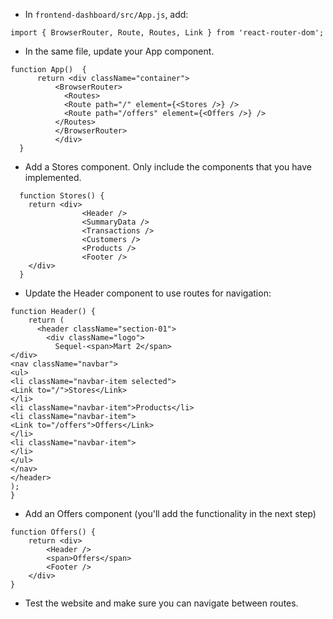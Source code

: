 - In `frontend-dashboard/src/App.js`, add:

```
import { BrowserRouter, Route, Routes, Link } from 'react-router-dom';
```

- In the same file, update your App component.

```
function App()  {
      return <div className="container">
          <BrowserRouter>           
            <Routes>
            <Route path="/" element={<Stores />} />
            <Route path="/offers" element={<Offers />} />
          </Routes>
          </BrowserRouter>
          </div>
  }
```

- Add a Stores component. Only include the components that you have implemented.

```
  function Stores() {
    return <div>
                <Header />
                <SummaryData />
                <Transactions />
                <Customers />
                <Products />
                <Footer />
    </div>
  }
```

- Update the Header component to use routes for navigation:

```
function Header() {
    return (
      <header className="section-01">
        <div className="logo">
          Sequel-<span>Mart 2</span>
</div>
<nav className="navbar">
<ul>
<li className="navbar-item selected">
<Link to="/">Stores</Link>
</li>
<li className="navbar-item">Products</li>
<li className="navbar-item">
<Link to="/offers">Offers</Link>
</li>
<li className="navbar-item">
</li>
</ul>
</nav>
</header>
);
}
```

- Add an Offers component (you'll add the functionality in the next step)

```
function Offers() {
    return <div>
        <Header />
        <span>Offers</span>
        <Footer />
    </div>
}
```

- Test the website and make sure you can navigate between routes. 

